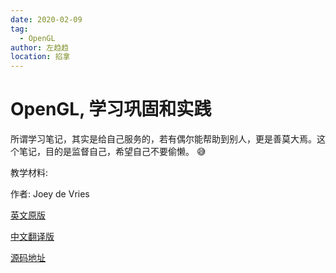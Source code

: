 ```yaml
---
date: 2020-02-09
tag: 
  - OpenGL
author: 左趋趋
location: 掐拿
---
```


# OpenGL, 学习巩固和实践

所谓学习笔记，其实是给自己服务的，若有偶尔能帮助到别人，更是善莫大焉。这个笔记，目的是监督自己，希望自己不要偷懒。 😅

教学材料: 

作者: Joey de Vries

[英文原版](https://learnopengl.com/)

[中文翻译版](https://learnopengl-cn.github.io/)

[源码地址](https://github.com/JoeyDeVries/LearnOpenGL)


